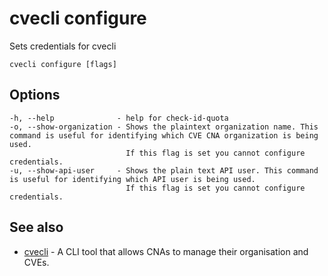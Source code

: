 # cvecli configure

Sets credentials for cvecli

```shell
cvecli configure [flags]
```

## Options

```
-h, --help              - help for check-id-quota
-o, --show-organization - Shows the plaintext organization name. This command is useful for identifying which CVE CNA organization is being used. 
                          If this flag is set you cannot configure credentials.
-u, --show-api-user     - Shows the plain text API user. This command is useful for identifying which API user is being used. 
                          If this flag is set you cannot configure credentials.
```

## See also

* [cvecli](/cmd/cvecli) - A CLI tool that allows CNAs to manage their organisation and CVEs.

